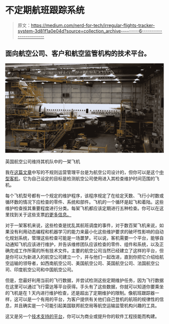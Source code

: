 # 不定期航班跟踪系统

> 原文：<https://medium.com/nerd-for-tech/irregular-flights-tracker-system-3d81f1a0e04d?source=collection_archive---------6----------------------->

## 面向航空公司、客户和航空监管机构的技术平台。

![](img/8db169c62864b24f901657252a8993f9.png)

英国航空公司维持其机队中的一架飞机

我在[这篇文章](https://mkrdiop.medium.com/airline-irrops-management-platform-40e358b06026)中写的不规则运营管理平台是为航空公司设计的，但你可以是这个[中型客机](/predict/the-middle-airliner-51febe8dc6fc)，它为自己设定的目标是检测航空公司使用进入其检查维护时间范围的飞机。

每个飞机型号都有一个规定的维护程序，该程序规定了在给定天数、飞行小时数或循环数的情况下应检查的零件、系统和部件。飞机的一个循环是起飞和着陆。这些维护检查按其重要程度进行分类。每架飞机都应该定期进行五种检查。你可以在这里找到关于这些支票[的更多信息。](https://en.wikipedia.org/wiki/Aircraft_maintenance_checks#A_check)

对于一架客机来说，这些检查是扰乱其航班调度的事件，对于数百架飞机来说，如果没有利用动态编程和机器学习的能力来最小化这些维护要求的破坏性影响的自动化规划系统，管理这些检查可能是一场噩梦。可以说，客机需要一个平台，能够自动通知飞机应该进行维护，并告诉维修团队应该检查的零件、组件和系统，以及正确完成工作所需的所有技术文件。主要的航空公司当然已经建立了这样的平台，但是你可以为新进入的航空公司建立一个，并与他们一起改进，直到你把它介绍给航空运输的领导者，如西南航空公司、美国航空公司、英国航空公司、法国航空公司、印度航空公司和中国航空公司。

但是，您最好利用当前的飞行数据，并尝试检测这些定期维护任务，因为飞行数据在这里可以通过飞行雷达等平台获得。手头有了这些数据，你就可以知道你要乘坐的飞机是在 1 天内进行维护检查，还是超出了定期维护的限制。像航班跟踪器一样，这可以是一个有用的平台，为客户提供有关他们自己登机的航班的规律性的信息，并且确实是一个可能引起美国联邦航空局等航空运输监管机构兴趣的工具。

这又是另一个[技术支持的平台](https://mkrdiop.medium.com/list/startup-ideas-c52ad2d38c54)，你可以为商业或提升你的软件工程技能而构建。